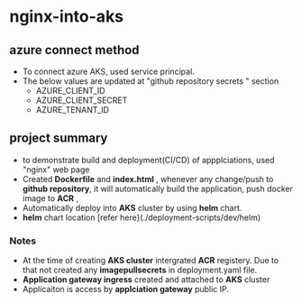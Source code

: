 # nginx-into-aks

## azure connect method
  * To connect azure AKS, used service principal.
  * The below values are updated at "github repository secrets " section
    * AZURE_CLIENT_ID
    * AZURE_CLIENT_SECRET
    * AZURE_TENANT_ID
   

## project summary

* to demonstrate build and deployment(CI/CD) of appplciations, used "nginx" web page
* Created __Dockerfile__ and __index.html__ , whenever any change/push to __github repository__, it will automatically build the application, push docker image to __ACR__ ,
* Automatically deploy into __AKS__ cluster by using __helm__ chart.
* __helm__ chart location [refer here}(./deployment-scripts/dev/helm)

### Notes
* At the time of creating __AKS cluster__ intergrated __ACR__ registery. Due to that not created any __imagepullsecrets__ in deployment.yaml file.
* __Application gateway ingress__ created and attached to __AKS__ cluster
* Applicaiton is access by __applciation gateway__ public IP.
